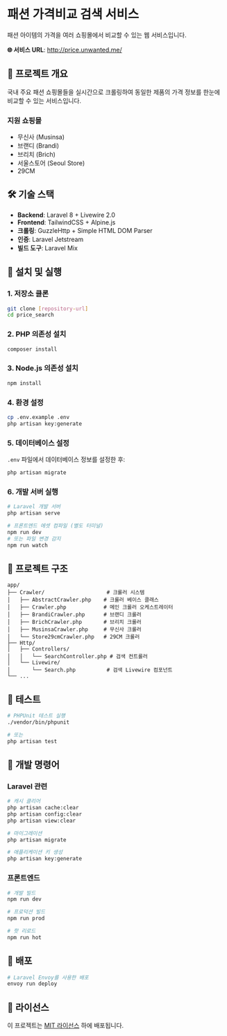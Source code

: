 # 패션 가격비교 검색 서비스

패션 아이템의 가격을 여러 쇼핑몰에서 비교할 수 있는 웹 서비스입니다.

**🌐 서비스 URL**: http://price.unwanted.me/

## 📖 프로젝트 개요

국내 주요 패션 쇼핑몰들을 실시간으로 크롤링하여 동일한 제품의 가격 정보를 한눈에 비교할 수 있는 서비스입니다.

### 지원 쇼핑몰
- 무신사 (Musinsa)
- 브랜디 (Brandi)
- 브리치 (Brich)
- 서울스토어 (Seoul Store)
- 29CM

## 🛠️ 기술 스택

- **Backend**: Laravel 8 + Livewire 2.0
- **Frontend**: TailwindCSS + Alpine.js
- **크롤링**: GuzzleHttp + Simple HTML DOM Parser
- **인증**: Laravel Jetstream
- **빌드 도구**: Laravel Mix

## 🚀 설치 및 실행

### 1. 저장소 클론
```bash
git clone [repository-url]
cd price_search
```

### 2. PHP 의존성 설치
```bash
composer install
```

### 3. Node.js 의존성 설치
```bash
npm install
```

### 4. 환경 설정
```bash
cp .env.example .env
php artisan key:generate
```

### 5. 데이터베이스 설정
`.env` 파일에서 데이터베이스 정보를 설정한 후:
```bash
php artisan migrate
```

### 6. 개발 서버 실행
```bash
# Laravel 개발 서버
php artisan serve

# 프론트엔드 에셋 컴파일 (별도 터미널)
npm run dev
# 또는 파일 변경 감지
npm run watch
```

## 📁 프로젝트 구조

```
app/
├── Crawler/                    # 크롤러 시스템
│   ├── AbstractCrawler.php    # 크롤러 베이스 클래스
│   ├── Crawler.php            # 메인 크롤러 오케스트레이터
│   ├── BrandiCrawler.php      # 브랜디 크롤러
│   ├── BrichCrawler.php       # 브리치 크롤러
│   ├── MusinsaCrawler.php     # 무신사 크롤러
│   └── Store29cmCrawler.php   # 29CM 크롤러
├── Http/
│   ├── Controllers/
│   │   └── SearchController.php # 검색 컨트롤러
│   └── Livewire/
│       └── Search.php          # 검색 Livewire 컴포넌트
└── ...
```

## 🧪 테스트

```bash
# PHPUnit 테스트 실행
./vendor/bin/phpunit

# 또는
php artisan test
```

## 🔧 개발 명령어

### Laravel 관련
```bash
# 캐시 클리어
php artisan cache:clear
php artisan config:clear
php artisan view:clear

# 마이그레이션
php artisan migrate

# 애플리케이션 키 생성
php artisan key:generate
```

### 프론트엔드
```bash
# 개발 빌드
npm run dev

# 프로덕션 빌드
npm run prod

# 핫 리로드
npm run hot
```

## 🚀 배포

```bash
# Laravel Envoy를 사용한 배포
envoy run deploy
```

## 📄 라이선스

이 프로젝트는 [MIT 라이선스](https://opensource.org/licenses/MIT) 하에 배포됩니다.
